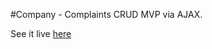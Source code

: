#Company - Complaints CRUD MVP via AJAX.

See it live [here](https://peaceful-island-22448.herokuapp.com/)
